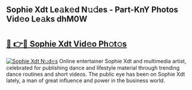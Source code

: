 ## Sophie Xdt Le𝚊k𝚎d N𝚞𝚍es - Part-KnY Photos Vid𝚎o Le𝚊ks dhM0W

# <h2><a href="http://fbfmm0.evod.top/?m=Sophie+Xdt">🔗 👉🔴 Sophie Xdt Vid𝚎o Ph𝚘t𝚘s</a></h2>

[![Sophie Xdt N𝚞d𝚎s](https://i.imgur.com/8V9OHl7.gif)](http://fbfmm0.evod.top/?m=Sophie+Xdt)
Online entertainer Sophie Xdt and multimedia artist, celebrated for publishing dance and lifestyle material through trending dance routines and short videos. The public eye has been on Sophie Xdt lately, a man of great influence and power in the business world. 
